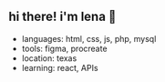 ## hi there! i'm lena 🐑

- languages: html, css, js, php, mysql
- tools: figma, procreate
- location: texas
- learning: react, APIs

